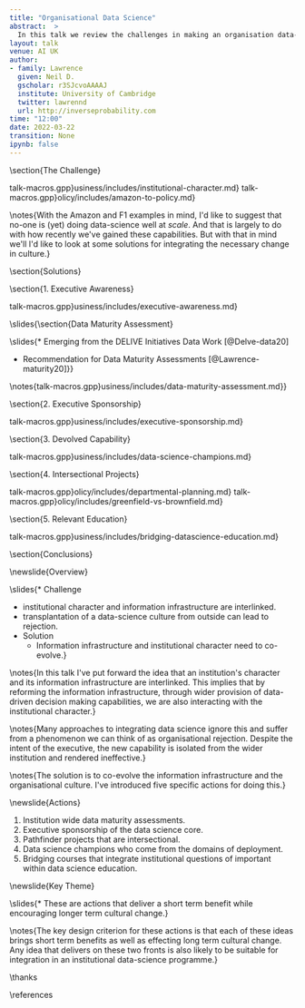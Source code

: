 ```yaml
---
title: "Organisational Data Science"
abstract:  >
  In this talk we review the challenges in making an organisation data-driven in its decision making. Building on experience working within Amazon and providing advice through the Royal Society convened DELVE group we review challenges and solutions for improving the data capabilities of an institution. This talk is targeted at data-aware leaders working in an institution.
layout: talk
venue: AI UK
author:
- family: Lawrence
  given: Neil D.
  gscholar: r3SJcvoAAAAJ
  institute: University of Cambridge
  twitter: lawrennd
  url: http://inverseprobability.com
time: "12:00"
date: 2022-03-22
transition: None
ipynb: false
---
```



\section{The Challenge}

talk-macros.gpp}usiness/includes/institutional-character.md}
talk-macros.gpp}olicy/includes/amazon-to-policy.md}

\notes{With the Amazon and F1 examples in mind, I'd like to suggest that no-one is (yet) doing data-science well at *scale*. And that is largely to do with how recently we've gained these capabilities. But with that in mind we'll I'd like to look at some solutions for integrating the necessary change in culture.}

\section{Solutions}

\section{1. Executive Awareness}

talk-macros.gpp}usiness/includes/executive-awareness.md}

\slides{\section{Data Maturity Assessment}

\slides{* Emerging from the DELIVE Initiatives Data Work [@Delve-data20]
* Recommendation for Data Maturity Assessments [@Lawrence-maturity20]}}

\notes{talk-macros.gpp}usiness/includes/data-maturity-assessment.md}}

\section{2. Executive Sponsorship}

talk-macros.gpp}usiness/includes/executive-sponsorship.md}

\section{3. Devolved Capability}

talk-macros.gpp}usiness/includes/data-science-champions.md}

\section{4. Intersectional Projects}

talk-macros.gpp}olicy/includes/departmental-planning.md}
talk-macros.gpp}olicy/includes/greenfield-vs-brownfield.md}

\section{5. Relevant Education}

talk-macros.gpp}usiness/includes/bridging-datascience-education.md}

\section{Conclusions}

\newslide{Overview}

\slides{* Challenge
  * institutional character and information infrastructure are interlinked.
  * transplantation of a data-science culture from outside can lead to rejection.
* Solution
  * Information infrastructure and institutional character need to co-evolve.}

\notes{In this talk I've put forward the idea that an institution's character and its information infrastructure are interlinked. This implies that by reforming the information infrastructure, through wider provision of data-driven decision making capabilities, we are also interacting with the institutional character.}

\notes{Many approaches to integrating data science ignore this and suffer from a phenomenon we can think of as organisational rejection. Despite the intent of the executive, the new capability is isolated from the wider institution and rendered ineffective.}

\notes{The solution is to co-evolve the information infrastructure and the organisational culture. I've introduced five specific actions for doing this.}

\newslide{Actions}

1. Institution wide data maturity assessments.
2. Executive sponsorship of the data science core.
3. Pathfinder projects that are intersectional.
4. Data science champions who come from the domains of deployment.
5. Bridging courses that integrate institutional questions of important within data science education.

\newslide{Key Theme}

\slides{* These are actions that deliver a short term benefit while encouraging longer term cultural change.}

\notes{The key design criterion for these actions is that each of these ideas brings short term benefits as well as effecting long term cultural change. Any idea that delivers on these two fronts is also likely to be suitable for integration in an institutional data-science programme.}

\thanks

\references
